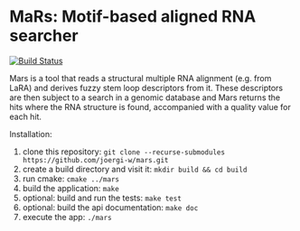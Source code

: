 # MaRs: Motif-based aligned RNA searcher

[![Build Status](https://travis-ci.com/joergi-w/mars.svg?branch=master)](https://travis-ci.com/joergi-w/mars)

Mars is a tool that reads a structural multiple RNA alignment (e.g. from LaRA) and derives fuzzy stem loop descriptors
from it. These descriptors are then subject to a search in a genomic database and Mars returns the hits where the
RNA structure is found, accompanied with a quality value for each hit.

Installation:
1. clone this repository: `git clone --recurse-submodules https://github.com/joergi-w/mars.git`
2. create a build directory and visit it: `mkdir build && cd build`
3. run cmake: `cmake ../mars`
4. build the application: `make`
5. optional: build and run the tests: `make test`
6. optional: build the api documentation: `make doc`
7. execute the app: `./mars`
